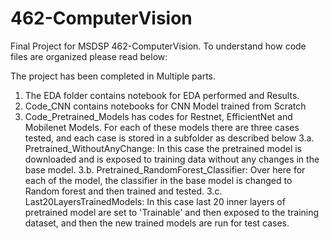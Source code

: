 # 462-ComputerVision
Final Project for MSDSP 462-ComputerVision.
To understand how code files are organized please read below:

The project has been completed in Multiple parts.

1. The EDA folder contains notebook for EDA performed and Results.
2. Code_CNN contains notebooks for CNN Model trained from Scratch
3. Code_Pretrained_Models has codes for Restnet, EfficientNet and Mobilenet Models. For each of these models there are three cases tested, and each case is stored in a subfolder as described below
   3.a. Pretrained_WithoutAnyChange: In this case the pretrained model is downloaded and is exposed to training data without any changes in the base model.
   3.b. Pretrained_RandomForest_Classifier: Over here for each of the model, the classifier in the base model is changed to Random forest and then trained and tested.
   3.c. Last20LayersTrainedModels: In this case last 20 inner layers of pretrained model are set to 'Trainable' and then exposed to the training dataset, and then the new trained models are run for test cases. 
